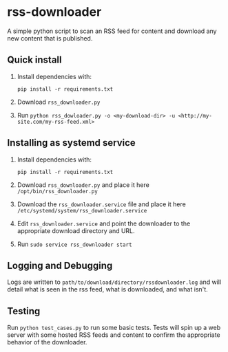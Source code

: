 # rss-downloader

A simple python script to scan an RSS feed for content and download any new content that is
published.

## Quick install

1. Install dependencies with:
 
   ```
   pip install -r requirements.txt
   ```

2. Download `rss_downloader.py`
3. Run `python rss_dowloader.py -o <my-download-dir> -u <http://my-site.com/my-rss-feed.xml>`

## Installing as systemd service

1. Install dependencies with:

   ```
   pip install -r requirements.txt
   ```

2. Download `rss_downloader.py` and place it here `/opt/bin/rss_downloader.py`
3. Download the `rss_downloader.service` file and place it here
   `/etc/systemd/system/rss_downloader.service`
4. Edit `rss_downloader.service` and point the downloader to the appropriate download directory
   and URL.
5. Run `sudo service rss_downloader start`


## Logging and Debugging

Logs are written to `path/to/download/directory/rssdownloader.log` and will detail what is seen in 
the rss feed, what is downloaded, and what isn't.

## Testing

Run `python test_cases.py` to run some basic tests. Tests will spin up a web server with some
hosted RSS feeds and content to confirm the appropriate behavior of the downloader.
